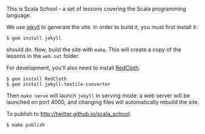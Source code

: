 This is Scala School - a set of lessons covering the Scala programming language.

We use [jekyll](https://github.com/mojombo/jekyll) to generate the site. In order to build it, you must first install it:

	$ gem install jekyll

should do. Now, build the site with `make`. This will create a copy of the lessons in the `web.out` folder.

For development, you'll also need to install [RedCloth](http://redcloth.org/).

	$ gem install RedCloth
    $ gem install jekyll-textile-converter

Then `make serve` will launch `jekyll` in serving mode: a web server will be launched on port 4000, and changing files will automatically rebuild the site.

To publish to http://twitter.github.io/scala_school:

	$ make publish
